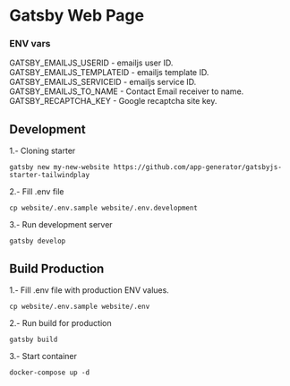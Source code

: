 # Gatsby Web Page

### ENV vars

GATSBY_EMAILJS_USERID - emailjs user ID.
GATSBY_EMAILJS_TEMPLATEID - emailjs template ID.
GATSBY_EMAILJS_SERVICEID - emailjs service ID.
GATSBY_EMAILJS_TO_NAME - Contact Email receiver to name.
GATSBY_RECAPTCHA_KEY - Google recaptcha site key.

## Development

1.- Cloning starter

`gatsby new my-new-website https://github.com/app-generator/gatsbyjs-starter-tailwindplay`

2.- Fill .env file

`cp website/.env.sample website/.env.development`

3.- Run development server

`gatsby develop`


## Build Production

1.- Fill .env file with production ENV values.

`cp website/.env.sample website/.env`

2.- Run build for production

`gatsby build`

3.- Start container

`docker-compose up -d`